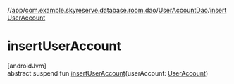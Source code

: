 //[app](../../../index.md)/[com.example.skyreserve.database.room.dao](../index.md)/[UserAccountDao](index.md)/[insertUserAccount](insert-user-account.md)

# insertUserAccount

[androidJvm]\
abstract suspend fun [insertUserAccount](insert-user-account.md)(userAccount: [UserAccount](../../com.example.skyreserve.database.room.entity/-user-account/index.md))
